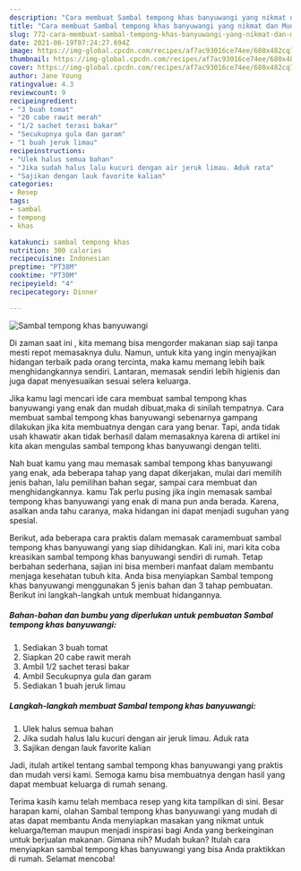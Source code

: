 ```yaml
---
description: "Cara membuat Sambal tempong khas banyuwangi yang nikmat dan Mudah Dibuat"
title: "Cara membuat Sambal tempong khas banyuwangi yang nikmat dan Mudah Dibuat"
slug: 772-cara-membuat-sambal-tempong-khas-banyuwangi-yang-nikmat-dan-mudah-dibuat
date: 2021-06-19T07:24:27.694Z
image: https://img-global.cpcdn.com/recipes/af7ac93016ce74ee/680x482cq70/sambal-tempong-khas-banyuwangi-foto-resep-utama.jpg
thumbnail: https://img-global.cpcdn.com/recipes/af7ac93016ce74ee/680x482cq70/sambal-tempong-khas-banyuwangi-foto-resep-utama.jpg
cover: https://img-global.cpcdn.com/recipes/af7ac93016ce74ee/680x482cq70/sambal-tempong-khas-banyuwangi-foto-resep-utama.jpg
author: Jane Young
ratingvalue: 4.3
reviewcount: 9
recipeingredient:
- "3 buah tomat"
- "20 cabe rawit merah"
- "1/2 sachet terasi bakar"
- "Secukupnya gula dan garam"
- "1 buah jeruk limau"
recipeinstructions:
- "Ulek halus semua bahan"
- "Jika sudah halus lalu kucuri dengan air jeruk limau. Aduk rata"
- "Sajikan dengan lauk favorite kalian"
categories:
- Resep
tags:
- sambal
- tempong
- khas

katakunci: sambal tempong khas 
nutrition: 300 calories
recipecuisine: Indonesian
preptime: "PT38M"
cooktime: "PT30M"
recipeyield: "4"
recipecategory: Dinner

---
```



![Sambal tempong khas banyuwangi](https://img-global.cpcdn.com/recipes/af7ac93016ce74ee/680x482cq70/sambal-tempong-khas-banyuwangi-foto-resep-utama.jpg)

Di zaman  saat ini , kita memang bisa mengorder makanan siap saji tanpa mesti repot memasaknya dulu. Namun, untuk kita yang ingin menyajikan hidangan terbaik pada orang tercinta, maka kamu memang lebih baik menghidangkannya sendiri. Lantaran, memasak sendiri lebih higienis dan juga dapat menyesuaikan sesuai selera keluarga.

Jika kamu lagi mencari ide cara membuat sambal tempong khas banyuwangi yang enak dan mudah dibuat,maka di sinilah tempatnya. Cara membuat sambal tempong khas banyuwangi  sebenarnya gampang dilakukan jika kita membuatnya dengan cara yang benar. Tapi, anda tidak usah khawatir akan tidak berhasil dalam memasaknya 
karena di artikel ini kita akan mengulas sambal tempong khas banyuwangi dengan teliti.  



Nah buat kamu yang mau memasak sambal tempong khas banyuwangi yang enak, ada beberapa tahap yang dapat dikerjakan, mulai dari memilih jenis bahan, lalu pemilihan bahan segar, sampai cara membuat dan menghidangkannya. kamu Tak perlu pusing jika ingin memasak sambal tempong khas banyuwangi yang enak di mana pun anda berada. Karena, asalkan anda  tahu caranya, maka hidangan ini dapat menjadi suguhan yang spesial.

Berikut, ada beberapa cara praktis  dalam memasak caramembuat sambal tempong khas banyuwangi yang siap dihidangkan. Kali ini, mari kita coba kreasikan sambal tempong khas banyuwangi sendiri di rumah. Tetap berbahan sederhana, sajian ini bisa memberi manfaat dalam membantu menjaga kesehatan tubuh kita. Anda bisa menyiapkan Sambal tempong khas banyuwangi menggunakan 5 jenis bahan dan 3 tahap pembuatan. Berikut ini langkah-langkah untuk membuat hidangannya.

<!--inarticleads1-->

##### Bahan-bahan dan bumbu yang diperlukan untuk pembuatan Sambal tempong khas banyuwangi:

1. Sediakan 3 buah tomat
1. Siapkan 20 cabe rawit merah
1. Ambil 1/2 sachet terasi bakar
1. Ambil Secukupnya gula dan garam
1. Sediakan 1 buah jeruk limau




<!--inarticleads2-->

##### Langkah-langkah membuat Sambal tempong khas banyuwangi:

1. Ulek halus semua bahan
1. Jika sudah halus lalu kucuri dengan air jeruk limau. Aduk rata
1. Sajikan dengan lauk favorite kalian




Jadi, itulah artikel tentang  sambal tempong khas banyuwangi  yang praktis dan mudah versi kami. Semoga kamu bisa membuatnya dengan hasil yang dapat membuat keluarga di rumah senang. 

Terima kasih kamu telah membaca resep yang kita tampilkan di sini. Besar harapan kami, olahan  Sambal tempong khas banyuwangi yang mudah di atas dapat membantu Anda menyiapkan masakan yang nikmat untuk keluarga/teman maupun menjadi inspirasi bagi Anda yang berkeinginan untuk berjualan makanan. Gimana nih? Mudah bukan? Itulah cara menyiapkan sambal tempong khas banyuwangi yang bisa Anda praktikkan di rumah. Selamat mencoba!

